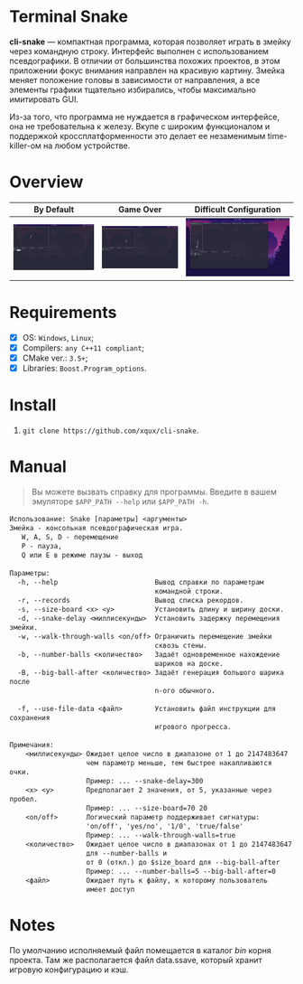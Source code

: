 # Terminal Snake

**cli-snake** — компактная программа, которая позволяет играть в змейку через командную строку. Интерфейс выполнен с использованием псевдографики. В отличии от большинства похожих проектов, в этом приложении фокус внимания направлен на красивую картину. Змейка меняет положение головы в зависимости от направления, а все элементы графики тщательно избирались, чтобы максимально имитировать GUI.

Из-за того, что программа не нуждается в графическом интерфейсе, она не требовательна к железу. Вкупе с широким функционалом и поддержкой кроссплатформенности это делает ее незаменимым time-killer-ом на любом устройстве.

# Overview

| By Default                                 | Game Over                                 | Difficult Configuration                                 |
| ------------------------------------------ | ----------------------------------------- | ------------------------------------------------------- |
| ![By Default](/screenshots/overview-1.png) | ![Game Over](/screenshots/overview-2.png) | ![Difficult Configuration](/screenshots/overview-3.png) |

# Requirements
- [x] OS: ``Windows``, ``Linux``;
- [x] Compilers: ``any C++11 compliant``;
- [x] CMake ver.: ``3.5+``;
- [x] Libraries: ``Boost.Program_options``.

# Install
1. ``git clone https://github.com/xqux/cli-snake``.

# Manual
> Вы можете вызвать справку для программы.
> Введите в вашем эмуляторе ``$APP_PATH --help`` или ``$APP_PATH -h``.

```
Использование: Snake [параметры] <аргументы>
Змейка - консольная псевдографическая игра.
   W, A, S, D - перемещение
   P - пауза,
   Q или E в режиме паузы - выход

Параметры:
  -h, --help                        Вывод справки по параметрам
                                    командной строки.
  -r, --records                     Вывод списка рекордов.
  -s, --size-board <x> <y>          Установить длину и ширину доски.
  -d, --snake-delay <миллисекунды>  Установить задержку перемещения змейки.
  -w, --walk-through-walls <on/off> Ограничить перемещение змейки
                                    сквозь стены.
  -b, --number-balls <количество>   Задаёт одновременное нахождение
                                    шариков на доске.
  -B, --big-ball-after <количество> Задаёт генерация большого шарика после
                                    n-ого обычного.

  -f, --use-file-data <файл>        Установить файл инструкции для сохранения
                                    игрового прогресса.

Примечания:
    <миллисекунды> Ожидает целое число в диапазоне от 1 до 2147483647
                   чем параметр меньше, тем быстрее накапливаются очки.
                   Пример: ... --snake-delay=300
    <x> <y>        Предполагает 2 значения, от 5, указанные через пробел.
                   Пример: ... --size-board=70 20
    <on/off>       Логический параметр поддерживает сигнатуры:
                   'on/off', 'yes/no', '1/0', 'true/false'
                   Пример: ... --walk-through-walls=true
    <количество>   Ожидает целое число в диапазонах от 1 до 2147483647
                   для --number-balls и
                   от 0 (откл.) до $size_board для --big-ball-after
                   Пример: ... --number-balls=5 --big-ball-after=0
    <файл>         Ожидает путь к файлу, к которому пользователь
                   имеет доступ
```

# Notes
По умолчанию исполняемый файл помещается в каталог _bin_ корня проекта.
Там же располагается файл data.ssave, который хранит игровую конфигурацию и кэш.

